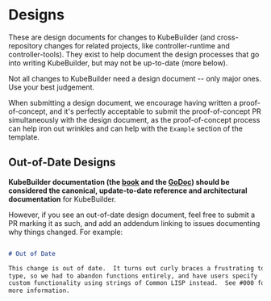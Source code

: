Designs
=======

These are design documents for changes to KubeBuilder (and
cross-repository changes for related projects, like controller-runtime and
controller-tools). They exist to help document the design processes that
go into writing KubeBuilder, but may not be up-to-date (more below).

Not all changes to KubeBuilder need a design document -- only major ones.
Use your best judgement.

When submitting a design document, we encourage having written
a proof-of-concept, and it's perfectly acceptable to submit the
proof-of-concept PR simultaneously with the design document, as the
proof-of-concept process can help iron out wrinkles and can help with the
`Example` section of the template.

## Out-of-Date Designs

**KubeBuilder documentation (the [book](https://book.kubebuilder.io) and
the [GoDoc](https://godoc.org/sigs.k8s.io/controller-runtime)) should be
considered the canonical, update-to-date reference and architectural
documentation** for KubeBuilder.

However, if you see an out-of-date design document, feel free to submit
a PR marking it as such, and add an addendum linking to issues documenting
why things changed.  For example:

```markdown

# Out of Date

This change is out of date.  It turns out curly braces a frustrating to
type, so we had to abandon functions entirely, and have users specify
custom functionality using strings of Common LISP instead.  See #000 for
more information.
```

